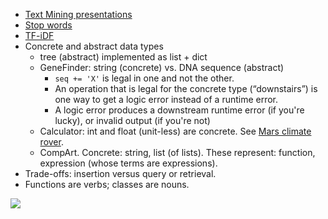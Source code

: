 * [Text Mining presentations](https://docs.google.com/presentation/d/1FWuoFpGsim8ZzEpKw18JgoXoE2NGGEgXACIkuUi2dgU/edit#slide=id.g25bd18c326_2_0)
* [Stop words](https://en.wikipedia.org/wiki/Stop_words)
* [TF-iDF](https://en.wikipedia.org/wiki/Tf–idf)
* Concrete and abstract data types
    * tree (abstract) implemented as list + dict
    * GeneFinder: string (concrete) vs. DNA sequence (abstract)
        * `seq += 'X'` is legal in one and not the other.
        * An operation that is legal for the concrete type (“downstairs”) is one way to get a logic error instead of a runtime error.
        * A logic error produces a downstream runtime error (if you're lucky), or invalid output (if you're not)
    * Calculator: int and float (unit-less) are concrete. See [Mars climate rover](https://www.wired.com/2010/11/1110mars-climate-observer-report/).
    * CompArt. Concrete: string, list (of lists). These represent: function, expression (whose terms are expressions).
* Trade-offs: insertion versus query or retrieval.
* Functions are verbs; classes are nouns.

[![](https://i.imgur.com/phVdsuQ.jpg)](https://www.reddit.com/r/ProgrammerHumor/comments/72ywm5/just_got_my_new_stackoverflow_keyboard/)